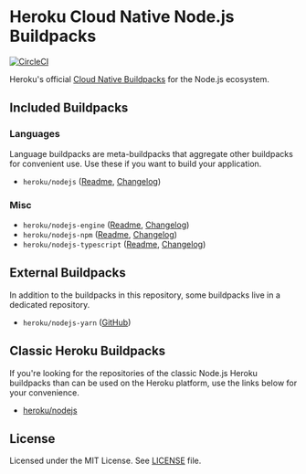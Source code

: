 # Heroku Cloud Native Node.js Buildpacks
[![CircleCI](https://circleci.com/gh/heroku/buildpacks-node/tree/main.svg?style=shield)](https://circleci.com/gh/heroku/buildpacks-node/tree/main)

Heroku's official [Cloud Native Buildpacks](https://buildpacks.io) for the Node.js ecosystem.

## Included Buildpacks
### Languages
Language buildpacks are meta-buildpacks that aggregate other buildpacks for convenient use. Use these if you want
to build your application.

- `heroku/nodejs` ([Readme](meta-buildpacks/nodejs/README.md), [Changelog](meta-buildpacks/nodejs/CHANGELOG.md))

### Misc

- `heroku/nodejs-engine` ([Readme](buildpacks/nodejs/README.md), [Changelog](buildpacks/nodejs/CHANGELOG.md))
- `heroku/nodejs-npm` ([Readme](buildpacks/npm/README.md), [Changelog](buildpacks/npm/CHANGELOG.md))
- `heroku/nodejs-typescript` ([Readme](buildpacks/typescript/README.md), [Changelog](buildpacks/typescript/CHANGELOG.md))

## External Buildpacks
In addition to the buildpacks in this repository, some buildpacks live in a dedicated repository.

- `heroku/nodejs-yarn` ([GitHub](https://github.com/heroku/nodejs-yarn-buildpack))

## Classic Heroku Buildpacks

If you're looking for the repositories of the classic Node.js Heroku buildpacks than can be used on the Heroku platform,
use the links below for your convenience.

- [heroku/nodejs](https://github.com/heroku/heroku-buildpack-nodejs)

## License
Licensed under the MIT License. See [LICENSE](./LICENSE) file.
